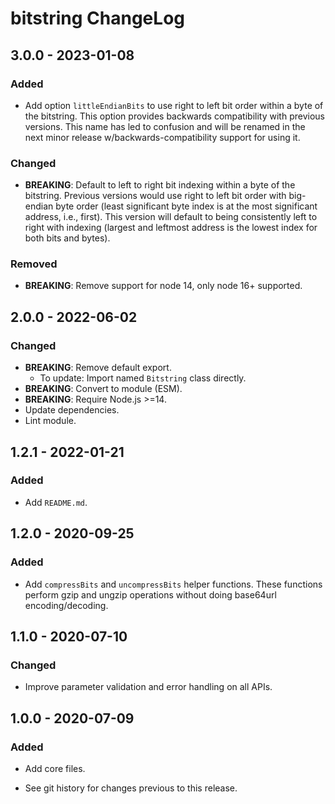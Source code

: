 # bitstring ChangeLog

## 3.0.0 - 2023-01-08

### Added
- Add option `littleEndianBits` to use right to left bit order within a byte
  of the bitstring. This option provides backwards compatibility with previous
  versions. This name has led to confusion and will be renamed in the next
  minor release w/backwards-compatibility support for using it.

### Changed
- **BREAKING**: Default to left to right bit indexing within a byte of the
  bitstring. Previous versions would use right to left bit order with
  big-endian byte order (least significant byte index is at the most
  significant address, i.e., first). This version will default to being
  consistently left to right with indexing (largest and leftmost address
  is the lowest index for both bits and bytes).

### Removed
- **BREAKING**: Remove support for node 14, only node 16+ supported.

## 2.0.0 - 2022-06-02

### Changed
- **BREAKING**: Remove default export.
  - To update: Import named `Bitstring` class directly.
- **BREAKING**: Convert to module (ESM).
- **BREAKING**: Require Node.js >=14.
- Update dependencies.
- Lint module.

## 1.2.1 - 2022-01-21

### Added
- Add `README.md`.

## 1.2.0 - 2020-09-25

### Added
- Add `compressBits` and `uncompressBits` helper functions. These functions
  perform gzip and ungzip operations without doing base64url encoding/decoding.

## 1.1.0 - 2020-07-10

### Changed
- Improve parameter validation and error handling on all APIs.

## 1.0.0 - 2020-07-09

### Added
- Add core files.

- See git history for changes previous to this release.
